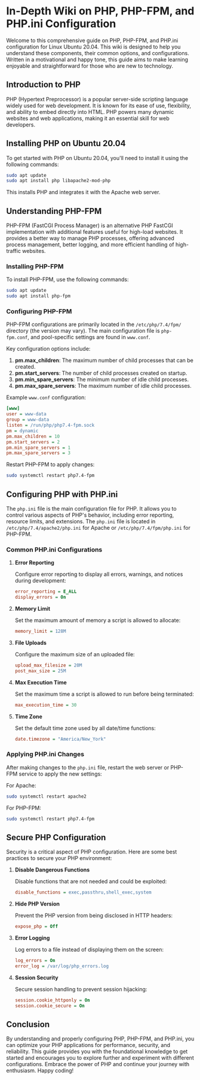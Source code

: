 # In-Depth Wiki on PHP, PHP-FPM, and PHP.ini Configuration

Welcome to this comprehensive guide on PHP, PHP-FPM, and PHP.ini configuration for Linux Ubuntu 20.04. This wiki is designed to help you understand these components, their common options, and configurations. Written in a motivational and happy tone, this guide aims to make learning enjoyable and straightforward for those who are new to technology.

## Introduction to PHP

PHP (Hypertext Preprocessor) is a popular server-side scripting language widely used for web development. It is known for its ease of use, flexibility, and ability to embed directly into HTML. PHP powers many dynamic websites and web applications, making it an essential skill for web developers.

## Installing PHP on Ubuntu 20.04

To get started with PHP on Ubuntu 20.04, you'll need to install it using the following commands:

```bash
sudo apt update
sudo apt install php libapache2-mod-php
```

This installs PHP and integrates it with the Apache web server.

## Understanding PHP-FPM

PHP-FPM (FastCGI Process Manager) is an alternative PHP FastCGI implementation with additional features useful for high-load websites. It provides a better way to manage PHP processes, offering advanced process management, better logging, and more efficient handling of high-traffic websites.

### Installing PHP-FPM

To install PHP-FPM, use the following commands:

```bash
sudo apt update
sudo apt install php-fpm
```

### Configuring PHP-FPM

PHP-FPM configurations are primarily located in the `/etc/php/7.4/fpm/` directory (the version may vary). The main configuration file is `php-fpm.conf`, and pool-specific settings are found in `www.conf`.

Key configuration options include:

1. **pm.max_children**: The maximum number of child processes that can be created.
2. **pm.start_servers**: The number of child processes created on startup.
3. **pm.min_spare_servers**: The minimum number of idle child processes.
4. **pm.max_spare_servers**: The maximum number of idle child processes.

Example `www.conf` configuration:

```ini
[www]
user = www-data
group = www-data
listen = /run/php/php7.4-fpm.sock
pm = dynamic
pm.max_children = 10
pm.start_servers = 2
pm.min_spare_servers = 1
pm.max_spare_servers = 3
```

Restart PHP-FPM to apply changes:

```bash
sudo systemctl restart php7.4-fpm
```

## Configuring PHP with PHP.ini

The `php.ini` file is the main configuration file for PHP. It allows you to control various aspects of PHP's behavior, including error reporting, resource limits, and extensions. The `php.ini` file is located in `/etc/php/7.4/apache2/php.ini` for Apache or `/etc/php/7.4/fpm/php.ini` for PHP-FPM.

### Common PHP.ini Configurations

1. **Error Reporting**

   Configure error reporting to display all errors, warnings, and notices during development:

   ```ini
   error_reporting = E_ALL
   display_errors = On
   ```

2. **Memory Limit**

   Set the maximum amount of memory a script is allowed to allocate:

   ```ini
   memory_limit = 128M
   ```

3. **File Uploads**

   Configure the maximum size of an uploaded file:

   ```ini
   upload_max_filesize = 20M
   post_max_size = 25M
   ```

4. **Max Execution Time**

   Set the maximum time a script is allowed to run before being terminated:

   ```ini
   max_execution_time = 30
   ```

5. **Time Zone**

   Set the default time zone used by all date/time functions:

   ```ini
   date.timezone = "America/New_York"
   ```

### Applying PHP.ini Changes

After making changes to the `php.ini` file, restart the web server or PHP-FPM service to apply the new settings:

For Apache:

```bash
sudo systemctl restart apache2
```

For PHP-FPM:

```bash
sudo systemctl restart php7.4-fpm
```

## Secure PHP Configuration

Security is a critical aspect of PHP configuration. Here are some best practices to secure your PHP environment:

1. **Disable Dangerous Functions**

   Disable functions that are not needed and could be exploited:

   ```ini
   disable_functions = exec,passthru,shell_exec,system
   ```

2. **Hide PHP Version**

   Prevent the PHP version from being disclosed in HTTP headers:

   ```ini
   expose_php = Off
   ```

3. **Error Logging**

   Log errors to a file instead of displaying them on the screen:

   ```ini
   log_errors = On
   error_log = /var/log/php_errors.log
   ```

4. **Session Security**

   Secure session handling to prevent session hijacking:

   ```ini
   session.cookie_httponly = On
   session.cookie_secure = On
   ```

## Conclusion

By understanding and properly configuring PHP, PHP-FPM, and PHP.ini, you can optimize your PHP applications for performance, security, and reliability. This guide provides you with the foundational knowledge to get started and encourages you to explore further and experiment with different configurations. Embrace the power of PHP and continue your journey with enthusiasm. Happy coding!